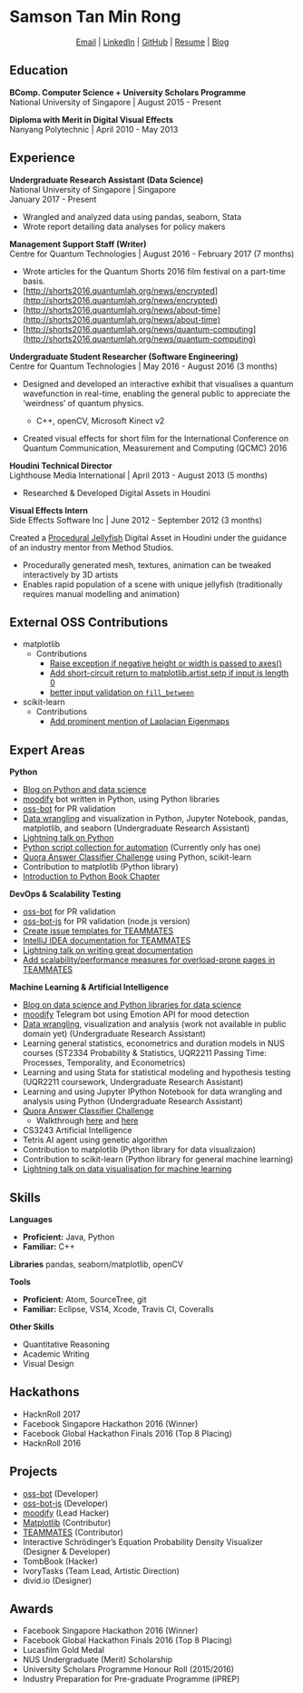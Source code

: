 Samson Tan Min Rong
==========
<p align="center">
  <a href="mailto:samson.tmr@gmail.com">Email</a> |
  <a href="linkedin.com/in/samsontmr">LinkedIn</a> |
  <a href="github.com/samsontmr">GitHub</a> |
  <a href="bit.ly/samsontanresume">Resume</a> |
  <a href="samsontmr.github.io">Blog</a>
</p>

Education
---------
**BComp. Computer Science + University Scholars Programme** <br>
National University of Singapore | August 2015 - Present

**Diploma with Merit in Digital Visual Effects** <br>
Nanyang Polytechnic | April 2010 - May 2013

Experience
----------
**Undergraduate Research Assistant (Data Science)** <br>
National University of Singapore | Singapore <br>
January 2017 - Present

*   Wrangled and analyzed data using pandas, seaborn, Stata
*   Wrote report detailing data analyses for policy makers


**Management Support Staff (Writer)** <br>
Centre for Quantum Technologies | August 2016 - February 2017 (7 months)

*   Wrote articles for the Quantum Shorts 2016 film festival on a part-time basis.
  *   [http://shorts2016.quantumlah.org/news/encrypted](http://shorts2016.quantumlah.org/news/encrypted)
  *   [http://shorts2016.quantumlah.org/news/about-time](http://shorts2016.quantumlah.org/news/about-time)
  *   [http://shorts2016.quantumlah.org/news/quantum-computing](http://shorts2016.quantumlah.org/news/quantum-computing)

**Undergraduate Student Researcher (Software Engineering)** <br>
Centre for Quantum Technologies | May 2016 - August 2016 (3 months)

*   Designed and developed an interactive exhibit that visualises a quantum wavefunction in real-time, enabling the general public to appreciate the ‘weirdness’ of quantum physics.
    *   C++, openCV, Microsoft Kinect v2

*   Created visual effects for short film for the International Conference on Quantum Communication, Measurement and Computing (QCMC) 2016

**Houdini Technical Director** <br>
Lighthouse Media International | April 2013 - August 2013 (5 months)

*   Researched & Developed Digital Assets in Houdini

**Visual Effects Intern** <br>
Side Effects Software Inc | June 2012 - September 2012 (3 months)

Created a [Procedural Jellyfish](https://vimeo.com/samsontmr/sesijellyfish) Digital Asset in Houdini under the guidance of an industry mentor from Method Studios.
*   Procedurally generated mesh, textures, animation can be tweaked interactively by 3D artists
*   Enables rapid population of a scene with unique jellyfish (traditionally requires manual modelling and animation)

External OSS Contributions
-----------------
*   matplotlib
    *   Contributions
        *   [Raise exception if negative height or width is passed to axes()](https://github.com/matplotlib/matplotlib/pull/7783)
        *   [Add short-circuit return to matplotlib.artist.setp if input is length 0](https://github.com/matplotlib/matplotlib/pull/7801)
        *   [better input validation on `fill_between`](https://github.com/matplotlib/matplotlib/pull/7817)
*   scikit-learn
    *   Contributions
        *   [Add prominent mention of Laplacian Eigenmaps](https://github.com/scikit-learn/scikit-learn/pull/8155)

Expert Areas
------------
**Python**

*   [Blog on Python and data science](https://samsontmr.github.io)
*   [moodify](https://github.com/samsontmr/moodify) bot written in Python, using Python libraries
*   [oss-bot](https://github.com/samsontmr/oss-bot) for PR validation
*   [Data wrangling](https://github.com/samsontmr/online-deliberation-public) and visualization in Python, Jupyter Notebook, pandas, matplotlib, and seaborn (Undergraduate Research Assistant)
*   [Lightning talk on Python](https://github.com/nus-oss/lightningtalks/issues/2)
*   [Python script collection for automation](https://github.com/samsontmr/useful-python-scripts) (Currently only has one)
*   [Quora Answer Classifier Challenge](https://github.com/samsontmr/quora-challenges/tree/master/answer-classifier) using Python, scikit-learn
*   Contribution to matplotlib (Python library)
*   [Introduction to Python Book Chapter](https://github.com/se-edu/learningresources/pull/3)

**DevOps & Scalability Testing**
*   [oss-bot](https://github.com/samsontmr/oss-bot) for PR validation
*   [oss-bot-js](https://github.com/samsontmr/oss-bot-js) for PR validation (node.js version)
*   [Create issue templates for TEAMMATES](https://github.com/TEAMMATES/teammates/pull/6351)
*   [IntelliJ IDEA documentation for TEAMMATES](https://github.com/TEAMMATES/teammates/pull/6592)
*   [Lightning talk on writing great documentation](https://github.com/nus-oss/lightningtalks/issues/24)
*   [Add scalability/performance measures for overload-prone pages in TEAMMATES](https://github.com/TEAMMATES/teammates/pull/6837)

**Machine Learning & Artificial Intelligence**
*   [Blog on data science and Python libraries for data science](https://samsontmr.github.io)
*   [moodify](https://github.com/samsontmr/moodify) Telegram bot using Emotion API for mood detection
*   [Data wrangling](https://github.com/samsontmr/online-deliberation-public), visualization and analysis (work not available in public domain yet) (Undergraduate Research Assistant)
*   Learning general statistics, econometrics and duration models in NUS courses (ST2334 Probability & Statistics, UQR2211 Passing Time: Processes, Temporality, and Econometrics)
*   Learning and using Stata for statistical modeling and hypothesis testing (UQR2211 coursework, Undergraduate Research Assistant)
*   Learning and using Jupyter IPython Notebook for data wrangling and analysis using Python (Undergraduate Research Assistant)
*   [Quora Answer Classifier Challenge](https://github.com/samsontmr/quora-challenges/tree/master/answer-classifier)
    *   Walkthrough [here](https://samsontmr.github.io/Answer-Classifier-Pt1/) and [here](https://samsontmr.github.io/Answer-Classifier-Pt2/)
*   CS3243 Artificial Intelligence
*   Tetris AI agent using genetic algorithm
*   Contribution to matplotlib (Python library for data visualizaion)
*   Contribution to scikit-learn (Python library for general machine learning)
*   [Lightning talk on data visualisation for machine learning](https://github.com/nus-oss/lightningtalks/issues/45)


Skills
--------
**Languages**

*   **Proficient:** Java, Python
*   **Familiar:** C++

**Libraries**
pandas, seaborn/matplotlib, openCV

**Tools**

*   **Proficient:** Atom, SourceTree, git
*   **Familiar:** Eclipse, VS14, Xcode, Travis CI, Coveralls

**Other Skills**

*   Quantitative Reasoning
*   Academic Writing
*   Visual Design

Hackathons
----------

*   HacknRoll 2017
*   Facebook Singapore Hackathon 2016 (Winner)
*   Facebook Global Hackathon Finals 2016 (Top 8 Placing)
*   HacknRoll 2016

Projects
--------

*   [oss-bot](https://github.com/samsontmr/oss-bot) (Developer)
*   [oss-bot-js](https://github.com/samsontmr/oss-bot-js) (Developer)
*   [moodify](https://github.com/samsontmr/moodify) (Lead Hacker)
*   [Matplotlib](https://github.com/matplotlib/matplotlib) (Contributor)
*   [TEAMMATES](https://github.com/teammates/teammates) (Contributor)
*   Interactive Schrödinger’s Equation Probability Density Visualizer (Designer & Developer)
*   TombBook (Hacker)
*   IvoryTasks (Team Lead, Artistic Direction)
*   divid.io (Designer)

Awards
------

*   Facebook Singapore Hackathon 2016 (Winner)
*   Facebook Global Hackathon Finals 2016 (Top 8 Placing)
*   Lucasfilm Gold Medal
*   NUS Undergraduate (Merit) Scholarship
*   University Scholars Programme Honour Roll (2015/2016)
*   Industry Preparation for Pre-graduate Programme (iPREP)
